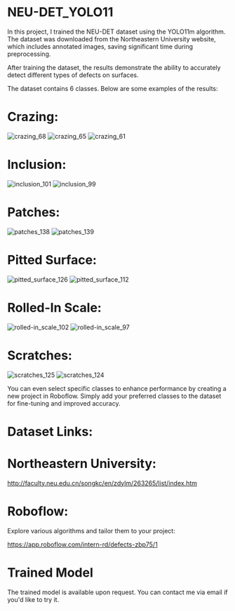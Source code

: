 # NEU-DET_YOLO11
In this project, I trained the NEU-DET dataset using the YOLO11m algorithm.
The dataset was downloaded from the Northeastern University website, which includes annotated images, saving significant time during preprocessing.

After training the dataset, the results demonstrate the ability to accurately detect different types of defects on surfaces.

The dataset contains 6 classes. Below are some examples of the results:

# Crazing:

![crazing_68](https://github.com/user-attachments/assets/5c51fdda-d656-41c3-8007-dcefbbaf93d3)
![crazing_65](https://github.com/user-attachments/assets/d213d6f2-a406-48b4-a489-e73a31698ba0)
![crazing_61](https://github.com/user-attachments/assets/9a306233-5776-4f39-b121-d0898506b97f)

# Inclusion:

![inclusion_101](https://github.com/user-attachments/assets/fdbfad24-8ae5-4263-b61b-4fd5e98ef800)
![inclusion_99](https://github.com/user-attachments/assets/8d64703f-9dba-4b3a-921f-7e17c95ad366)


# Patches:

![patches_138](https://github.com/user-attachments/assets/e6cd917b-1408-4a51-862e-26e142d9dfdc)
![patches_139](https://github.com/user-attachments/assets/cba8d933-31a2-4ff7-b6fc-6616a5ade4bd)


# Pitted Surface:

![pitted_surface_126](https://github.com/user-attachments/assets/c4385f98-465c-4b0f-b16c-1bc16775ab93)
![pitted_surface_112](https://github.com/user-attachments/assets/d0e5c682-8f3d-4bc8-b717-bbd3e9ca0c67)


# Rolled-In Scale:

![rolled-in_scale_102](https://github.com/user-attachments/assets/66f307e2-a39a-4c37-b738-4916a89d1085)
![rolled-in_scale_97](https://github.com/user-attachments/assets/87640db4-63a9-453f-a3dd-f595dbf8fdcd)


# Scratches:

![scratches_125](https://github.com/user-attachments/assets/334a9012-aa9c-43f9-962b-ff45dd93a97d)
![scratches_124](https://github.com/user-attachments/assets/1030a37c-6ce5-44b4-93db-0fbf0f77dad0)


You can even select specific classes to enhance performance by creating a new project in Roboflow. Simply add your preferred classes to the dataset for fine-tuning and improved accuracy.

# Dataset Links:

# Northeastern University:

http://faculty.neu.edu.cn/songkc/en/zdylm/263265/list/index.htm

# Roboflow:

 Explore various algorithms and tailor them to your project:
  
  https://app.roboflow.com/intern-rd/defects-zbp75/1

# Trained Model

The trained model is available upon request.
You can contact me via email if you'd like to try it.


